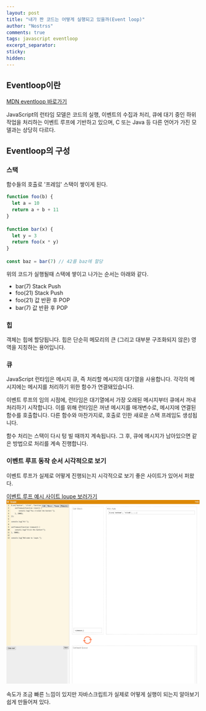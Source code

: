 ```yaml
---
layout: post
title: "내가 짠 코드는 어떻게 실행되고 있을까(Event loop)"
author: "Nostrss"
comments: true
tags: javascript eventloop
excerpt_separator:
sticky:
hidden:
---
```





## Eventloop이란
[MDN eventloop 바로가기](https://developer.mozilla.org/ko/docs/Web/JavaScript/EventLoop)

JavaScript의 런타임 모델은 코드의 실행, 이벤트의 수집과 처리, 큐에 대기 중인 하위 작업을 처리하는 이벤트 루프에 기반하고 있으며, C 또는 Java 등 다른 언어가 가진 모델과는 상당히 다르다.

## Eventloop의 구성

### 스택
함수들의 호출로 '프레임' 스택이 쌓이게 된다.

```javascript
function foo(b) {
  let a = 10
  return a + b + 11
}

function bar(x) {
  let y = 3
  return foo(x * y)
}

const baz = bar(7) // 42를 baz에 할당
```
위의 코드가 실행될때 스택에 쌓이고 나가는 순서는 아래와 같다.

- bar(7) Stack Push
- foo(21) Stack Push
- foo(21) 값 반환 후 POP
- bar(7) 값 반환 후 POP

### 힙
객체는 힙에 할당됩니다. 힙은 단순히 메모리의 큰 (그리고 대부분 구조화되지 않은) 영역을 지칭하는 용어입니다.


### 큐

JavaScript 런타임은 메시지 큐, 즉 처리할 메시지의 대기열을 사용합니다. 각각의 메시지에는 메시지를 처리하기 위한 함수가 연결돼있습니다.

이벤트 루프의 임의 시점에, 런타임은 대기열에서 가장 오래된 메시지부터 큐에서 꺼내 처리하기 시작합니다. 이를 위해 런타임은 꺼낸 메시지를 매개변수로, 메시지에 연결된 함수를 호출합니다. 다른 함수와 마찬가지로, 호출로 인한 새로운 스택 프레임도 생성됩니다.

함수 처리는 스택이 다시 텅 빌 때까지 계속됩니다. 그 후, 큐에 메시지가 남아있으면 같은 방법으로 처리를 계속 진행합니다.

### 이벤트 루프 동작 순서 시각적으로 보기

이벤트 루프가 실제로 어떻게 진행되는지 시각적으로 보기 좋은 사이트가 있어서 퍼왔다.

[이벤트 루프 예시 사이트 loupe 보러가기](http://latentflip.com/loupe/?code=JC5vbignYnV0dG9uJywgJ2NsaWNrJywgZnVuY3Rpb24gb25DbGljaygpIHsKICAgIHNldFRpbWVvdXQoZnVuY3Rpb24gdGltZXIoKSB7CiAgICAgICAgY29uc29sZS5sb2coJ1lvdSBjbGlja2VkIHRoZSBidXR0b24hJyk7ICAgIAogICAgfSwgMjAwMCk7Cn0pOwoKY29uc29sZS5sb2coIkhpISIpOwoKc2V0VGltZW91dChmdW5jdGlvbiB0aW1lb3V0KCkgewogICAgY29uc29sZS5sb2coIkNsaWNrIHRoZSBidXR0b24hIik7Cn0sIDUwMDApOwoKY29uc29sZS5sb2coIldlbGNvbWUgdG8gbG91cGUuIik7!!!PGJ1dHRvbj5DbGljayBtZSE8L2J1dHRvbj4%3D)
![eventloop](../assets/image/eventloop.png)

속도가 조금 빠른 느낌이 있지만 자바스크립트가 실제로 어떻게 실행이 되는지 알아보기 쉽게 만들어져 있다.

